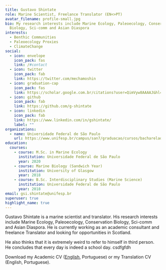 ```yaml
---
title: Gustavo Shintate
role: Marine Scientist, Freelance Translator (EN<>PT)
avatar_filename: profile-small.jpg
bio: My research interests include Marine Ecology, Paleoecology, Conservation
  Biology, Sci-comm and Asian Diaspora
interests:
  - Benthic Communities
  - Paleoecology Proxies
  - ClimateChange
social:
  - icon: envelope
    icon_pack: fas
    link: /#contact
  - icon: twitter
    icon_pack: fab
    link: https://twitter.com/mechamoshin
  - icon: graduation-cap
    icon_pack: fas
    link: https://scholar.google.com.br/citations?user=QimVyw8AAAAJ&hl=pt-BR
  - icon: github
    icon_pack: fab
    link: https://github.com/g-shintate
  - icon: linkedin
    icon_pack: fab
    link: https://www.linkedin.com/in/gshintate/
    label: ""
organizations:
  - name: Universidade Federal de São Paulo
    url: https://www.unifesp.br/campus/san7/graduacao/cursos/bacharelado-interdisciplinar-em-ciencia-e-tecnologia-do-mar
education:
  courses:
    - course: M.Sc. in Marine Ecology
      institution: Universidade Federal de São Paulo
      year: 2020
    - course: Marine Biology (Sandwich Year)
      institution: University of Glasgow
      year: 2018
    - course: B.Sc. Interdisciplinary Studies (Marine Science)
      institution: Universidade Federal de São Paulo
      year: 2018
email: gsi.shintate@unifesp.br
superuser: true
highlight_name: true
---
```

Gustavo Shintate is a marine scientist and translator. His research interests include Marine Ecology, Paleoecology, Conservation Biology, Sci-comm and Asian Diaspora. He is currently working as an academic consultant and freelance Translator and looking for opportunities in Scotland.

He also thinks that it is extremely weird to refer to himself in third person. He concludes that every day is indeed a school day. csdfgfdh

Download my Academic CV ([English](https://1drv.ms/u/s!AhQjnO5vLq7phsEfTd7uYnTK7KvS5Q?e=yOSZtn), Portuguese) or my Translation CV (English, Portuguese).